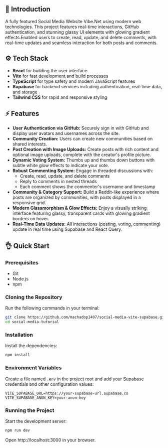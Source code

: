 ## 🚀 Introduction

A fully featured Social Media Website Vibe.Net using modern web technologies. This project features real-time interactions, GitHub authentication, and stunning glassy UI elements with glowing gradient effects.Enabled users to create, read, update, and delete comments, with real-time updates and seamless interaction for both posts and comments.

## ⚙️ Tech Stack

- **React** for building the user interface
- **Vite** for fast development and build processes
- **TypeScript** for type safety and modern JavaScript features
- **Supabase** for backend services including authentication, real-time data, and storage
- **Tailwind CSS** for rapid and responsive styling

## ⚡️ Features

- **User Authentication via GitHub:** Securely sign in with GitHub and display user avatars and usernames across the site.
- **Community Creation:** Users can create new communities based on shared interests.
- **Post Creation with Image Uploads:** Create posts with rich content and optional image uploads, complete with the creator's profile picture.
- **Dynamic Voting System:** Thumbs up and thumbs down buttons with subtle white glow effects to indicate your vote.
- **Robust Commenting System:** Engage in threaded discussions with:
  - Create, read, update, and delete comments
  - Reply to comments in nested threads
  - Each comment shows the commenter's username and timestamp
- **Community & Category Support:** Build a Reddit-like experience where posts are organized by communities, with posts displayed in a responsive grid.
- **Modern Glassmorphism & Glow Effects:** Enjoy a visually striking interface featuring glassy, transparent cards with glowing gradient borders on hover.
- **Real-Time Data Updates:** All interactions (posting, voting, commenting) update in real time using Supabase and React Query.

## 👌 Quick Start

### Prerequisites

- Git
- Node.js
- npm

### Cloning the Repository

Run the following commands in your terminal:

```bash
git clone https://github.com/machadop1407/social-media-vite-supabase.git
cd social-media-tutorial
```

### Installation

Install the dependencies:

```bash
npm install
```

### Environment Variables

Create a file named `.env` in the project root and add your Supabase credentials and other configuration values:

```env
VITE_SUPABASE_URL=https://your-supabase-url.supabase.co
VITE_SUPABASE_ANON_KEY=your-anon-key
```

### Running the Project

Start the development server:

```bash
npm run dev
```

Open http://localhost:3000 in your browser.
